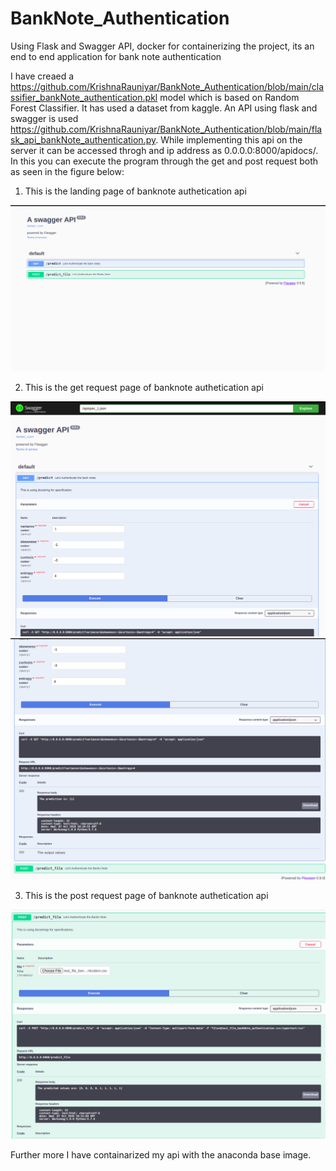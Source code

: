 # BankNote_Authentication
Using Flask and Swagger API, docker for containerizing the project, its an end to end application for bank note authentication

I have creaed a https://github.com/KrishnaRauniyar/BankNote_Authentication/blob/main/classifier_bankNote_authentication.pkl 
model which is based on Random Forest Classifier. It has used a dataset from kaggle. An API using flask and swagger is used 
https://github.com/KrishnaRauniyar/BankNote_Authentication/blob/main/flask_api_bankNote_authentication.py. While implementing
this api on the server it can be accessed throgh and ip address as 0.0.0.0:8000/apidocs/. In this you can execute the program 
through the get and post request both as seen in the figure below:
1) This is the landing page of banknote authetication api

![Test Image 1](https://github.com/KrishnaRauniyar/BankNote_Authentication/blob/main/screenshot/landing_page.png)

2) This is the get request page of banknote authetication api

![Test Image 1](https://github.com/KrishnaRauniyar/BankNote_Authentication/blob/main/screenshot/get_1.png)
![Test Image 1](https://github.com/KrishnaRauniyar/BankNote_Authentication/blob/main/screenshot/get_2.png)

3) This is the post request page of banknote authetication api

![Test Image 1](https://github.com/KrishnaRauniyar/BankNote_Authentication/blob/main/screenshot/post.png)


Further more I have containarized my api with the anaconda base image.
